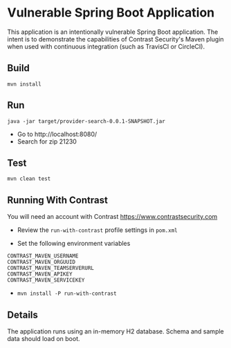 # Vulnerable Spring Boot Application

This application is an intentionally vulnerable Spring Boot application. The intent is to demonstrate the capabilities of Contrast Security's Maven plugin when used with continuous integration (such as TravisCI or CircleCI).

## Build

```
mvn install
```

## Run

```
java -jar target/provider-search-0.0.1-SNAPSHOT.jar
```

* Go to http://localhost:8080/
* Search for zip 21230

## Test

```
mvn clean test
```

## Running With Contrast

You will need an account with Contrast https://www.contrastsecurity.com

* Review the `run-with-contrast` profile settings in `pom.xml`

* Set the following environment variables

```
CONTRAST_MAVEN_USERNAME
CONTRAST_MAVEN_ORGUUID
CONTRAST_MAVEN_TEAMSERVERURL
CONTRAST_MAVEN_APIKEY
CONTRAST_MAVEN_SERVICEKEY
```

* `mvn install -P run-with-contrast`


## Details

The application runs using an in-memory H2 database. Schema and sample data should load on boot.
